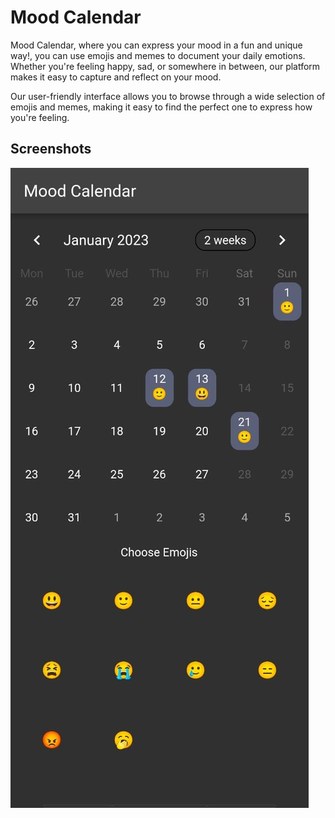 # Mood Calendar

Mood Calendar, where you can express your mood in a fun and unique way!, you can use emojis and memes to document your daily emotions. Whether you're feeling happy, sad, or somewhere in between, our platform makes it easy to capture and reflect on your mood.

Our user-friendly interface allows you to browse through a wide selection of emojis and memes, making it easy to find the perfect one to express how you're feeling.

## Screenshots

![](screenshots/moodcal1.jpeg)
